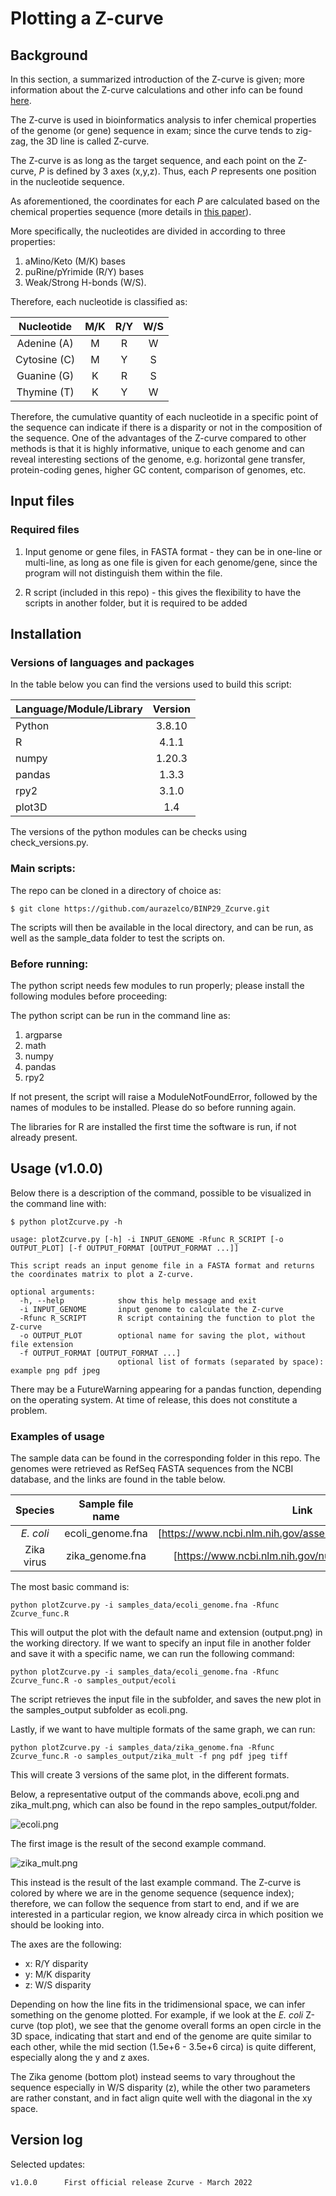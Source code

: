 # Plotting a Z-curve

## Background

In this section, a summarized introduction of the Z-curve is given; more information about the Z-curve calculations and other info can be found [here](Zcurve_MS.pdf). 

The Z-curve is used in bioinformatics analysis to infer chemical properties of the genome (or gene) sequence in exam; since the curve tends to zig-zag, the 3D line is called Z-curve.

The Z-curve is as long as the target sequence, and each point on the Z-curve, *P* is defined by 3 axes (x,y,z). Thus, each *P* represents one position in the nucleotide sequence. 

As aforementioned, the coordinates for each *P* are calculated based on the chemical properties sequence (more details in [this paper](https://www.ncbi.nlm.nih.gov/pmc/articles/PMC4009844/)). 

More specifically, the nucleotides are divided in according to three properties:
1. aMino/Keto (M/K) bases
2. puRine/pYrimide (R/Y) bases
3. Weak/Strong H-bonds (W/S). 

Therefore, each nucleotide is classified as:

| Nucleotide | M/K | R/Y | W/S |
|:---:|:---:|:---:|:---:|
|Adenine (A) | M | R | W |
| Cytosine (C) | M | Y | S | 
| Guanine (G) | K | R | S |
| Thymine (T) | K | Y | W |

Therefore, the cumulative quantity of each nucleotide in a specific point of the sequence can indicate if there is a disparity or not in the composition of the sequence. One of the advantages of the Z-curve compared to other methods is that it is highly informative, unique to each genome and can reveal interesting sections of the genome, e.g. horizontal gene transfer, protein-coding genes, higher GC content, comparison of genomes, etc.

## Input files

### Required files

1. Input genome or gene files, in FASTA format - they can be in one-line or multi-line, as long as one file is given for each genome/gene, since the program will not distinguish them within the file. 

2. R script (included in this repo) - this gives the flexibility to have the scripts in another folder, but it is required to be added

## Installation

### Versions of languages and packages

In the table below you can find the versions used to build this script:

| Language/Module/Library | Version |
| :------------- |:-------------:| 
| Python|  3.8.10 |
| R | 4.1.1 |
| numpy | 1.20.3 |
| pandas | 1.3.3 |
| rpy2 | 3.1.0 | 
| plot3D | 1.4 | 

The versions of the python modules can be checks using check_versions.py. 

### Main scripts:

The repo can be cloned in a directory of choice as:

```shell
$ git clone https://github.com/aurazelco/BINP29_Zcurve.git
````

The scripts will then be available in the local directory, and can be run, as well as the sample_data folder to test the scripts on. 

### Before running:

The python script needs few modules to run properly; please install the following modules before proceeding:

The python script can be run in the command line as:
1. argparse
2. math
3. numpy
4. pandas
5. rpy2

If not present, the script will raise a ModuleNotFoundError, followed by the names of modules to be installed. Please do so before running again. 

The libraries for R are installed the first time the software is run, if not already present. 

## Usage (v1.0.0)

Below there is a description of the command, possible to be visualized in the command line with:

```shell
$ python plotZcurve.py -h

usage: plotZcurve.py [-h] -i INPUT_GENOME -Rfunc R_SCRIPT [-o OUTPUT_PLOT] [-f OUTPUT_FORMAT [OUTPUT_FORMAT ...]]

This script reads an input genome file in a FASTA format and returns the coordinates matrix to plot a Z-curve.

optional arguments:
  -h, --help            show this help message and exit
  -i INPUT_GENOME       input genome to calculate the Z-curve
  -Rfunc R_SCRIPT       R script containing the function to plot the Z-curve
  -o OUTPUT_PLOT        optional name for saving the plot, without file extension
  -f OUTPUT_FORMAT [OUTPUT_FORMAT ...]
                        optional list of formats (separated by space): example png pdf jpeg
```

There may be a FutureWarning appearing for a pandas function, depending on the operating system. At time of release, this does not constitute a problem. 

### Examples of usage

The sample data can be found in the corresponding folder in this repo. The genomes were retrieved  as RefSeq FASTA sequences from the NCBI database, and the links are found in the table below. 

| Species | Sample file name | Link |
| :---: |:---:| :---:|
| *E. coli* | ecoli_genome.fna | [https://www.ncbi.nlm.nih.gov/assembly/GCF_000005845.2] |
| Zika virus | zika_genome.fna | [https://www.ncbi.nlm.nih.gov/nuccore/NC_012532.1]|

The most basic command is:

```shell
python plotZcurve.py -i samples_data/ecoli_genome.fna -Rfunc Zcurve_func.R
````

This will output the plot with the default name and extension (output.png) in the working directory. 
If we want to specify an input file in another folder and save it with a specific name, we can run the following command:

```shell
python plotZcurve.py -i samples_data/ecoli_genome.fna -Rfunc Zcurve_func.R -o samples_output/ecoli
````

The script retrieves the input file in the subfolder, and saves the new plot in the samples_output subfolder as ecoli.png. 

Lastly, if we want to have multiple formats of the same graph, we can run:

```shell
python plotZcurve.py -i samples_data/zika_genome.fna -Rfunc Zcurve_func.R -o samples_output/zika_mult -f png pdf jpeg tiff  
```

This will create 3 versions of the same plot, in the different formats. 

Below, a representative output of the commands above, ecoli.png and zika_mult.png, which can also be found in the repo samples_output/folder.

![ecoli.png](samples_output/ecoli.png)

The first image is the result of the second example command. 

![zika_mult.png](samples_output/zika_mult.png)

This instead is the result of the last example command. 
The Z-curve is colored by where we are in the genome sequence (sequence index); therefore, we can follow the sequence from start to end, and if we are interested in a particular region, we know already circa in which position we should be looking into. 

The axes are the following:
- x: R/Y disparity
- y: M/K disparity
- z: W/S disparity

Depending on how the line fits in the tridimensional space, we can infer something on the genome plotted. 
For example, if we look at the *E. coli* Z-curve (top plot), we see that the genome overall forms an open circle in the 3D space, indicating that start and end of the genome are quite similar to each other, while the mid section (1.5e+6 - 3.5e+6 circa) is quite different, especially along the y and z axes. 

The Zika genome (bottom plot) instead seems to vary throughout the sequence especially in W/S disparity (z), while the other two parameters are rather constant, and in fact align quite well with the diagonal in the xy space. 

## Version log

Selected updates:

```
v1.0.0		First official release Zcurve - March 2022
```
